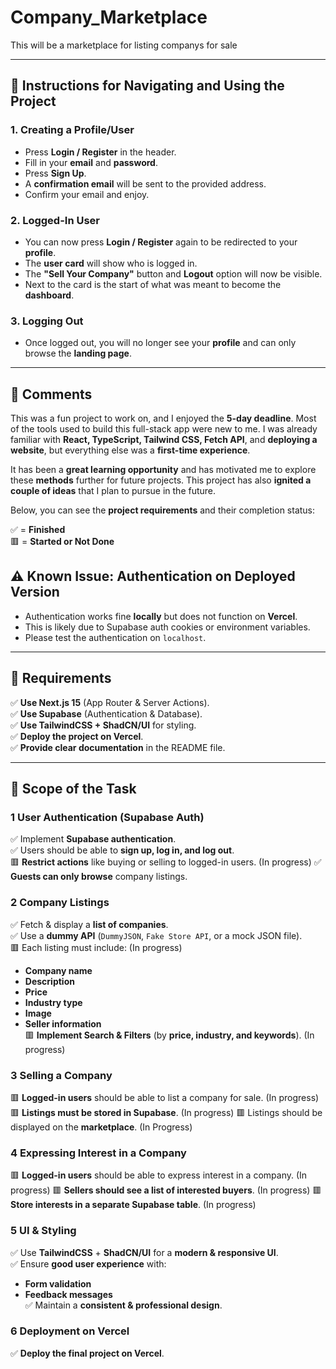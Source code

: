 # Company_Marketplace
This will be a marketplace for listing companys for sale

---

## **📄 Instructions for Navigating and Using the Project**  

### **1. Creating a Profile/User**  
- Press **Login / Register** in the header.  
- Fill in your **email** and **password**.  
- Press **Sign Up**.  
- A **confirmation email** will be sent to the provided address.  
- Confirm your email and enjoy.  

### **2. Logged-In User**  
- You can now press **Login / Register** again to be redirected to your **profile**.  
- The **user card** will show who is logged in.  
- The **"Sell Your Company"** button and **Logout** option will now be visible.  
- Next to the card is the start of what was meant to become the **dashboard**.  

### **3. Logging Out**  
- Once logged out, you will no longer see your **profile** and can only browse the **landing page**.  

---

## **💬 Comments**  
This was a fun project to work on, and I enjoyed the **5-day deadline**. Most of the tools used to build this full-stack app were new to me. I was already familiar with **React, TypeScript, Tailwind CSS, Fetch API**, and **deploying a website**, but everything else was a **first-time experience**. 

It has been a **great learning opportunity** and has motivated me to explore these **methods** further for future projects. This project has also **ignited a couple of ideas** that I plan to pursue in the future.  

Below, you can see the **project requirements** and their completion status:  

✅ = **Finished**  
🟥 = **Started or Not Done**  

## ⚠️ Known Issue: Authentication on Deployed Version
- Authentication works fine **locally** but does not function on **Vercel**.
- This is likely due to Supabase auth cookies or environment variables.
- Please test the authentication on `localhost`.

---

## **📌 Requirements**
✅ **Use Next.js 15** (App Router & Server Actions).  
✅ **Use Supabase** (Authentication & Database).  
✅ **Use TailwindCSS + ShadCN/UI** for styling.  
✅ **Deploy the project on Vercel**.  
✅ **Provide clear documentation** in the README file.  

---

## **📌 Scope of the Task**
### 1 User Authentication (Supabase Auth)
✅ Implement **Supabase authentication**.  
✅ Users should be able to **sign up, log in, and log out**.  
🟥 **Restrict actions** like buying or selling to logged-in users. (In progress) 
✅ **Guests can only browse** company listings.  

### 2 Company Listings
✅ Fetch & display a **list of companies**.  
✅ Use a **dummy API** (`DummyJSON`, `Fake Store API`, or a mock JSON file).  
🟥 Each listing must include:  (In progress)
  - **Company name**  
  - **Description**  
  - **Price**  
  - **Industry type**  
  - **Image**  
  - **Seller information**  
🟥 **Implement Search & Filters** (by **price, industry, and keywords**).  (In progress)

###  3 Selling a Company
🟥 **Logged-in users** should be able to list a company for sale.  (In progress)
🟥 **Listings must be stored in Supabase**.  (In progress)
🟥 Listings should be displayed on the **marketplace**.  (In Progress)

###  4 Expressing Interest in a Company
🟥 **Logged-in users** should be able to express interest in a company.  (In progress)
🟥 **Sellers should see a list of interested buyers**.  (In progress)
🟥 **Store interests in a separate Supabase table**.  (In progress)

### 5 UI & Styling
✅ Use **TailwindCSS** + **ShadCN/UI** for a **modern & responsive UI**.  
✅ Ensure **good user experience** with:  
  - **Form validation**  
  - **Feedback messages**  
✅ Maintain a **consistent & professional design**.  

###  6 Deployment on Vercel
✅ **Deploy the final project on Vercel**.  
